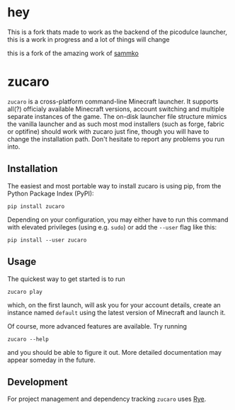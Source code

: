 # hey

This is a fork thats made to work as the backend of the picodulce launcher, this is a work in progress and a lot of things will change

this is a fork of the amazing work of [sammko](https://github.com/sammko/picomc)

zucaro
====

`zucaro` is a cross-platform command-line Minecraft launcher. It supports
all(?) officialy available Minecraft versions, account switching and
multiple separate instances of the game. The on-disk launcher file
structure mimics the vanilla launcher and as such most mod installers
(such as forge, fabric or optifine) should work with zucaro just fine,
though you will have to change the installation path.
Don't hesitate to report any problems you run into.

Installation
---

The easiest and most portable way to install zucaro is using pip, from the
Python Package Index (PyPI):

```
pip install zucaro
```

Depending on your configuration, you may either have to run this command
with elevated privileges (using e.g. `sudo`) or add the `--user` flag like this:

```
pip install --user zucaro
```

Usage
---

The quickest way to get started is to run

```
zucaro play
```

which, on the first launch, will ask you for your account details,
create an instance named `default` using the latest version of Minecraft
and launch it.

Of course, more advanced features are available. Try running

```
zucaro --help
```

and you should be able to figure it out. More detailed documentation
may appear someday in the future.

Development
---

For project management and dependency tracking `zucaro` uses
[Rye](https://rye-up.com/).
